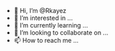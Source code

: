 - 👋 Hi, I’m @Rkayez
- 👀 I’m interested in ...
- 🌱 I’m currently learning ...
- 💞️ I’m looking to collaborate on ...
- 📫 How to reach me ...

<!---
Rkayez/Rkayez is a ✨ special ✨ repository because its `README.md` (this file) appears on your GitHub profile.
You can click the Preview link to take a look at your changes.
--->
